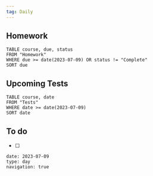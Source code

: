 ```yaml
---
tag: Daily
---
```

## Homework
```dataview
TABLE course, due, status
FROM "Homework" 
WHERE due >= date(2023-07-09) OR status != "Complete"
SORT due
```
## Upcoming Tests
```dataview
TABLE course, date
FROM "Tests" 
WHERE date >= date(2023-07-09)
SORT date
```
## To do
- [ ] 

```gEvent
date: 2023-07-09
type: day
navigation: true
```